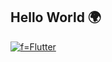 ## Hello World 🌍

[![f=Flutter](https://img.shields.io/badge/flutter-FF409F?style=for-the-badge&logo=flutter)](https://github.com/fatima2003)
